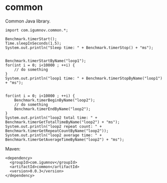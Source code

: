# common

Common Java library.

    import com.igumnov.common.*;
    
    Benchmark.timerStart();
    Time.sleepInSeconds(1.5);
    System.out.println("Sleep time: " + Benchmark.timerStop() + "ms");


    Benchmark.timerStartByName("loop1");
    for(int i = 0; i<10000 ; ++i) {
        // do something
    }
    System.out.println("loop1 time: " + Benchmark.timerStopByName("loop1") + "ms");


    for(int i = 0; i<10000 ; ++i) {
        Benchmark.timerBeginByName("loop2");
        // do something
        Benchmark.timerEndByName("loop2");
    }
    System.out.println("loop2 total time: " + Benchmark.timerGetTotalTimeByName("loop2") + "ms");
    System.out.println("loop2 repeat count: " + Benchmark.timerGetRepeatCountByName("loop2"));
    System.out.println("loop2 average time: " + Benchmark.timerGetAverageTimeByName("loop2") + "ms");



Maven:

    <dependency>
      <groupId>com.igumnov</groupId>
      <artifactId>common</artifactId>
      <version>0.0.3</version>
    </dependency>
